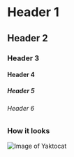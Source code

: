 # Header 1
## Header 2
### Header 3
#### Header 4
##### Header 5
###### Header 6

### How it looks
![Image of Yaktocat](https://octodex.github.com/images/yaktocat.png)
